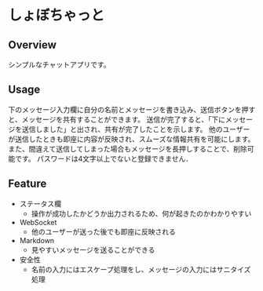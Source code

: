 
# しょぼちゃっと

## Overview
シンプルなチャットアプリです。

## Usage
下のメッセージ入力欄に自分の名前とメッセージを書き込み、送信ボタンを押すと、メッセージを共有することができます。
送信が完了すると、「下にメッセージを送信しました」と出され、共有が完了したことを示します。
他のユーザーが送信したときも即座に内容が反映され、スムーズな情報共有を可能にします。また、間違えて送信してしまった場合もメッセージを長押しすることで、削除可能です。
パスワードは4文字以上でないと登録できません．

## Feature
- ステータス欄
    - 操作が成功したかどうか出力されるため、何が起きたのかわかりやすい
- WebSocket
    - 他のユーザーが送った後でも即座に反映される
- Markdown
    - 見やすいメッセージを送ることができる
- 安全性
    - 名前の入力にはエスケープ処理をし、メッセージの入力にはサニタイズ処理

